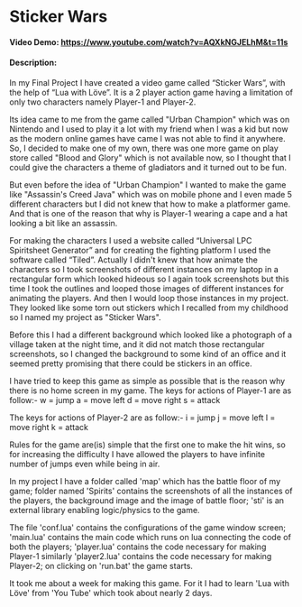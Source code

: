 # Sticker Wars

#### Video Demo: https://www.youtube.com/watch?v=AQXkNGJELhM&t=11s
#### Description:

In my Final Project I have created a video game called “Sticker Wars”, with the help of “Lua with Löve”. It is a 2 player
action game having a limitation of only two characters namely Player-1 and Player-2.

Its idea came to me from the game called "Urban Champion" which was on Nintendo and I used to play it a lot with my friend
when I was a kid but now as the modern online games have came I was not able to find it anywhere. So, I decided to make
one of my own, there was one more game on play store called "Blood and Glory" which is not available now, so I thought that
I could give the characters a theme of gladiators and it turned out to be fun.

But even before the idea of "Urban Champion" I wanted to make the game like "Assassin's Creed Java" which was on mobile
phone and I even made 5 different characters but I did not knew that how to make a platformer game. And that is one of the
reason that why is Player-1 wearing a cape and a hat looking a bit like an assassin.

For making the characters I used a website called “Universal LPC Spiritsheet Generator” and for creating the fighting
platform I used the software called “Tiled”. Actually I didn't knew that how animate the characters so I took screenshots
of different instances on my laptop in a rectangular form which looked hideous so I again took screenshots but this time I
took the outlines and looped those images of different instances for animating the players. And then I would loop those
instances in my project. They looked like some torn out stickers which I recalled from my childhood so I named my project
as "Sticker Wars".

Before this I had a different background which looked like a photograph of a village taken at the night time, and it did
not match those rectangular screenshots, so I changed the background to some kind of an office and it seemed pretty
promising that there could be stickers in an office.

I have tried to keep this game as simple as possible that is the reason why there is no home screen in my game. The keys
for actions of Player-1 are as follow:-
w = jump
a = move left
d = move right
s = attack

The keys for actions of Player-2 are as follow:-
i = jump
j = move left
l = move right
k = attack

Rules for the game are(is) simple that the first one to make the hit wins, so for increasing the difficulty I have allowed
the players to have infinite number of jumps even while being in air.

In my project I have a folder called 'map' which has the battle floor of my game; folder named 'Spirits' contains the
screenshots of all the instances of the players, the background image and the image of battle floor; 'sti' is an external
library enabling logic/physics to the game.

The file 'conf.lua' contains the configurations of the game window screen; 'main.lua' contains the main code which runs
on lua connecting the code of both the players; 'player.lua' contains the code necessary for making Player-1 similarly
'player2.lua' contains the code necessary for making Player-2; on clicking on 'run.bat' the game starts.

It took me about a week for making this game. For it I had to learn 'Lua with Löve' from 'You Tube' which took about nearly
2 days.